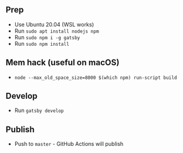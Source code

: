 ## Prep

- Use Ubuntu 20.04 (WSL works)
- Run `sudo apt install nodejs npm`
- Run `sudo npm i -g gatsby`
- Run `sudo npm install`

## Mem hack (useful on macOS)

- `node --max_old_space_size=8000 $(which npm) run-script build`

## Develop

- Run `gatsby develop`

## Publish

- Push to `master` - GitHub Actions will publish